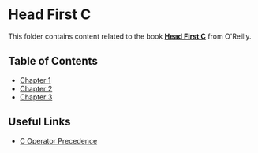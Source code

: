 # Head First C

This folder contains content related to the book [**Head First C**](http://shop.oreilly.com/product/0636920015482.do) from O'Reilly.

## Table of Contents
- [Chapter 1](chapter_01)
- [Chapter 2](chapter_02)
- [Chapter 3](chapter_03)

## Useful Links
- [C Operator Precedence](https://en.cppreference.com/w/c/language/operator_precedence)